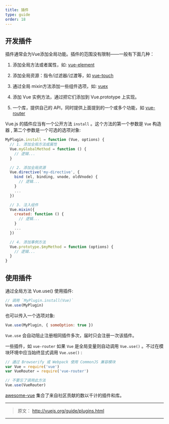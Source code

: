 ```yaml
---
title: 插件
type: guide
order: 18
---
```


## 开发插件


插件通常会为Vue添加全局功能。插件的范围没有限制——一般有下面几种：

1. 添加全局方法或者属性，如: [vue-element](https://github.com/vuejs/vue-element) 

2. 添加全局资源：指令/过滤器/过渡等，如 [vue-touch](https://github.com/vuejs/vue-touch)

3. 通过全局 mixin方法添加一些组件选项，如: [vuex](https://github.com/vuejs/vuex)

4. 添加 Vue 实例方法，通过把它们添加到 Vue.prototype 上实现。

5. 一个库，提供自己的 API，同时提供上面提到的一个或多个功能，如 [vue-router](https://github.com/vuejs/vue-router)

Vue.js 的插件应当有一个公开方法 `install` 。这个方法的第一个参数是 `Vue` 构造器 , 第二个参数是一个可选的选项对象:

``` js
MyPlugin.install = function (Vue, options) {
  // 1. 添加全局方法或属性
  Vue.myGlobalMethod = function () {
    // 逻辑...
  }

  // 2. 添加全局资源
  Vue.directive('my-directive', {
    bind (el, binding, vnode, oldVnode) {
      // 逻辑...
    }
    ...
  })

  // 3. 注入组件
  Vue.mixin({
    created: function () {
      // 逻辑...
    }
    ...
  })

  // 4. 添加事例方法
  Vue.prototype.$myMethod = function (options) {
    // 逻辑...
  }
}
```

## 使用插件

通过全局方法 Vue.use() 使用插件:

``` js
// 调用 `MyPlugin.install(Vue)`
Vue.use(MyPlugin)
```

也可以传入一个选项对象:

``` js
Vue.use(MyPlugin, { someOption: true })
```

`Vue.use` 会自动阻止注册相同插件多次，届时只会注册一次该插件。

一些插件，如 `vue-router` 如果 `Vue` 是全局变量则自动调用 `Vue.use()` 。不过在模块环境中应当始终显式调用 `Vue.use()` :

``` js
// 通过 Browserify 或 Webpack 使用 CommonJS 兼容模块
var Vue = require('vue')
var VueRouter = require('vue-router')

// 不要忘了调用此方法
Vue.use(VueRouter)
```

[awesome-vue](https://github.com/vuejs/awesome-vue#libraries--plugins) 集合了来自社区贡献的数以千计的插件和库。




***

> 原文： http://vuejs.org/guide/plugins.html

***
